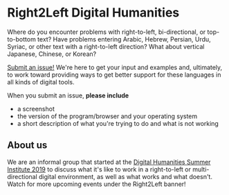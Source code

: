 # Right2Left Digital Humanities
Where do you encounter problems with right-to-left, bi-directional, or top-to-bottom text? Have problems entering Arabic, Hebrew, Persian, Urdu, Syriac, or other text with a right-to-left direction? What about vertical Japanese, Chinese, or Korean?

[Submit an issue!](https://github.com/right2leftdh/right2leftdh.github.io/issues/new) We're here to get your input and examples and, ultimately, to work toward providing ways to get better support for these languages in all kinds of digital tools.

When you submit an issue, **please include** 
 - a screenshot
 - the version of the program/browser and your operating system
 - a short description of what you're trying to do and what is not working
 
## About us
We are an informal group that started at the [Digital Humanities Summer Institute 2019](http://dhsi.org/) to discuss what it's like to work in a right-to-left or multi-directional digital environment, as well as what works and what doesn't. Watch for more upcoming events under the Right2Left banner!
